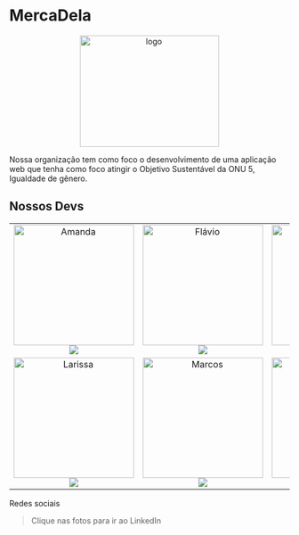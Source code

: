 <!--

**Here are some ideas to get you started:**

🙋‍♀️ A short introduction - what is your organization all about?
🌈 Contribution guidelines - how can the community get involved?
👩‍💻 Useful resources - where can the community find your docs? Is there anything else the community should know?
🍿 Fun facts - what does your team eat for breakfast?
🧙 Remember, you can do mighty things with the power of [Markdown](https://docs.github.com/github/writing-on-github/getting-started-with-writing-and-formatting-on-github/basic-writing-and-formatting-syntax)
-->
# MercaDela

<div align="center">
    <a href="https://mercadela-front.vercel.app/"><img src="https://github.com/Grupo4-Generation/MercaDela-Back/blob/main/conteudo/mercadelaLogos/nameFlowerBgTransparent.png?raw=true" alt="logo" height="200" width="250"></a>
</div>

<p> Nossa organização tem como foco o desenvolvimento de uma aplicação web que tenha como foco atingir o Objetivo Sustentável da ONU 5, Igualdade de gênero.</p>

## Nossos Devs

<table align="center">
  <tr>
    <td align="center">
      <a href="https://www.linkedin.com/in/amanda-leticia-gomes-677101160/" target="_blank">
        <img alt="Amanda" height="216" width="216" src="https://github.com/Grupo4-Generation/MercaDela-Back/blob/main/conteudo/devs/amanda.jpeg?raw=true">
      </a><br>
      <a href="https://www.linkedin.com/in/amanda-leticia-gomes-677101160/" target="_blank">
        <img src="https://img.shields.io/badge/-LinkedIn-%230077B5?style=for-the-badge&logo=linkedin&logoColor=white" target="_blank">
      </a>
    </td>
    <td align="center">
      <a href="https://www.linkedin.com/in/flaviosfarias/" target="_blank">
        <img alt="Flávio" height="216" width="216" src="https://github.com/Grupo4-Generation/MercaDela-Back/blob/main/conteudo/devs/fl%C3%A1vio.jpeg?raw=true">
      </a><br>
      <a href="https://www.linkedin.com/in/flaviosfarias/" target="_blank">
        <img src="https://img.shields.io/badge/-LinkedIn-%230077B5?style=for-the-badge&logo=linkedin&logoColor=white" target="_blank">
      </a>
    </td>
    <td align="center">
      <a href="https://www.linkedin.com/in/juliadom/" target="_blank">
        <img alt="Julia" height="216" width="216" src="https://github.com/Grupo4-Generation/MercaDela-Back/blob/main/conteudo/devs/j%C3%BAlia.jpeg?raw=true">
      </a><br>
      <a href="https://www.linkedin.com/in/juliadom/" target="_blank">
        <img src="https://img.shields.io/badge/-LinkedIn-%230077B5?style=for-the-badge&logo=linkedin&logoColor=white" target="_blank">
      </a>
    </td>
  </tr>
  <tr>
    <td align="center">
      <a href="https://www.linkedin.com/in/larissadias-santos/" target="_blank">
        <img alt="Larissa" height="216" width="216" src="https://github.com/Grupo4-Generation/MercaDela-Back/blob/main/conteudo/devs/larissa.jpeg?raw=true">
      </a><br>
      <a href="https://www.linkedin.com/in/larissadias-santos/" target="_blank">
        <img src="https://img.shields.io/badge/-LinkedIn-%230077B5?style=for-the-badge&logo=linkedin&logoColor=white" target="_blank">
      </a>
    </td>
    <td align="center">
      <a href="https://www.linkedin.com/in/marcos-dantas/" target="_blank">
        <img alt="Marcos" height="216" width="216" src="https://github.com/Grupo4-Generation/MercaDela-Back/blob/main/conteudo/devs/marcos.jpeg?raw=true">
      </a><br>
      <a href="https://www.linkedin.com/in/marcos-dantas/" target="_blank">
        <img src="https://img.shields.io/badge/-LinkedIn-%230077B5?style=for-the-badge&logo=linkedin&logoColor=white" target="_blank">
      </a>
    </td>
    <td align="center">
      <a href="https://www.linkedin.com/in/matheus-ps-dev/" target="_blank">
        <img alt="Matheus" height="216" width="216" src="https://github.com/Grupo4-Generation/MercaDela-Back/blob/main/conteudo/devs/matheus.jpeg?raw=true">
      </a><br>
      <a href="https://www.linkedin.com/in/matheus-ps-dev/" target="_blank">
        <img src="https://img.shields.io/badge/-LinkedIn-%230077B5?style=for-the-badge&logo=linkedin&logoColor=white" target="_blank">
      </a>
    </td>
  </tr>
</table>


Redes sociais

> Clique nas fotos para ir ao LinkedIn
